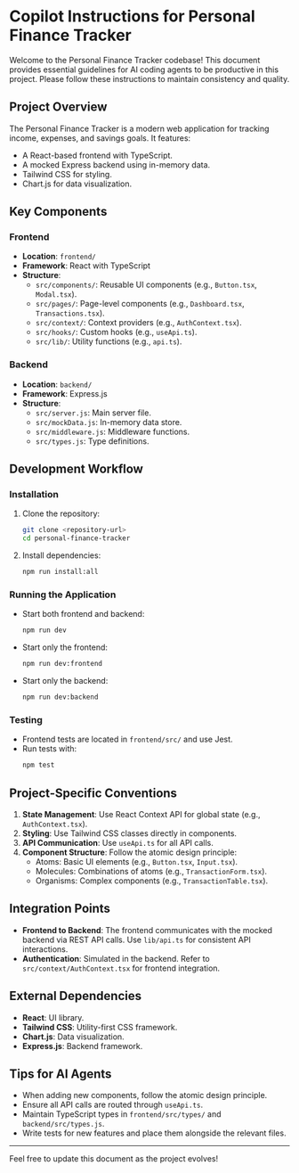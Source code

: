 # Copilot Instructions for Personal Finance Tracker

Welcome to the Personal Finance Tracker codebase! This document provides essential guidelines for AI coding agents to be productive in this project. Please follow these instructions to maintain consistency and quality.

## Project Overview

The Personal Finance Tracker is a modern web application for tracking income, expenses, and savings goals. It features:
- A React-based frontend with TypeScript.
- A mocked Express backend using in-memory data.
- Tailwind CSS for styling.
- Chart.js for data visualization.

## Key Components

### Frontend
- **Location**: `frontend/`
- **Framework**: React with TypeScript
- **Structure**:
  - `src/components/`: Reusable UI components (e.g., `Button.tsx`, `Modal.tsx`).
  - `src/pages/`: Page-level components (e.g., `Dashboard.tsx`, `Transactions.tsx`).
  - `src/context/`: Context providers (e.g., `AuthContext.tsx`).
  - `src/hooks/`: Custom hooks (e.g., `useApi.ts`).
  - `src/lib/`: Utility functions (e.g., `api.ts`).

### Backend
- **Location**: `backend/`
- **Framework**: Express.js
- **Structure**:
  - `src/server.js`: Main server file.
  - `src/mockData.js`: In-memory data store.
  - `src/middleware.js`: Middleware functions.
  - `src/types.js`: Type definitions.

## Development Workflow

### Installation
1. Clone the repository:
   ```bash
   git clone <repository-url>
   cd personal-finance-tracker
   ```
2. Install dependencies:
   ```bash
   npm run install:all
   ```

### Running the Application
- Start both frontend and backend:
  ```bash
  npm run dev
  ```
- Start only the frontend:
  ```bash
  npm run dev:frontend
  ```
- Start only the backend:
  ```bash
  npm run dev:backend
  ```

### Testing
- Frontend tests are located in `frontend/src/` and use Jest.
- Run tests with:
  ```bash
  npm test
  ```

## Project-Specific Conventions

1. **State Management**: Use React Context API for global state (e.g., `AuthContext.tsx`).
2. **Styling**: Use Tailwind CSS classes directly in components.
3. **API Communication**: Use `useApi.ts` for all API calls.
4. **Component Structure**: Follow the atomic design principle:
   - Atoms: Basic UI elements (e.g., `Button.tsx`, `Input.tsx`).
   - Molecules: Combinations of atoms (e.g., `TransactionForm.tsx`).
   - Organisms: Complex components (e.g., `TransactionTable.tsx`).

## Integration Points

- **Frontend to Backend**: The frontend communicates with the mocked backend via REST API calls. Use `lib/api.ts` for consistent API interactions.
- **Authentication**: Simulated in the backend. Refer to `src/context/AuthContext.tsx` for frontend integration.

## External Dependencies

- **React**: UI library.
- **Tailwind CSS**: Utility-first CSS framework.
- **Chart.js**: Data visualization.
- **Express.js**: Backend framework.

## Tips for AI Agents

- When adding new components, follow the atomic design principle.
- Ensure all API calls are routed through `useApi.ts`.
- Maintain TypeScript types in `frontend/src/types/` and `backend/src/types.js`.
- Write tests for new features and place them alongside the relevant files.

---

Feel free to update this document as the project evolves!